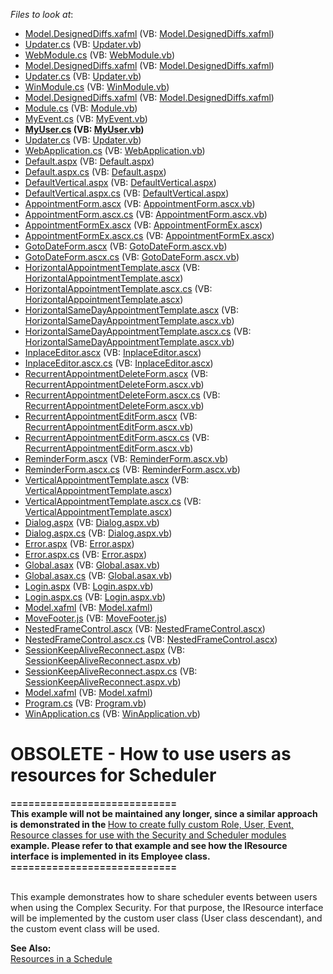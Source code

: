 <!-- default file list -->
*Files to look at*:

* [Model.DesignedDiffs.xafml](./CS/DXExample.Module.Web/Model.DesignedDiffs.xafml) (VB: [Model.DesignedDiffs.xafml](./VB/DXExample.Module.Web/Model.DesignedDiffs.xafml))
* [Updater.cs](./CS/DXExample.Module.Web/Updater.cs) (VB: [Updater.vb](./VB/DXExample.Module.Web/Updater.vb))
* [WebModule.cs](./CS/DXExample.Module.Web/WebModule.cs) (VB: [WebModule.vb](./VB/DXExample.Module.Web/WebModule.vb))
* [Model.DesignedDiffs.xafml](./CS/DXExample.Module.Win/Model.DesignedDiffs.xafml) (VB: [Model.DesignedDiffs.xafml](./VB/DXExample.Module.Win/Model.DesignedDiffs.xafml))
* [Updater.cs](./CS/DXExample.Module.Win/Updater.cs) (VB: [Updater.vb](./VB/DXExample.Module.Win/Updater.vb))
* [WinModule.cs](./CS/DXExample.Module.Win/WinModule.cs) (VB: [WinModule.vb](./VB/DXExample.Module.Win/WinModule.vb))
* [Model.DesignedDiffs.xafml](./CS/DXExample.Module/Model.DesignedDiffs.xafml) (VB: [Model.DesignedDiffs.xafml](./VB/DXExample.Module/Model.DesignedDiffs.xafml))
* [Module.cs](./CS/DXExample.Module/Module.cs) (VB: [Module.vb](./VB/DXExample.Module/Module.vb))
* [MyEvent.cs](./CS/DXExample.Module/MyEvent.cs) (VB: [MyEvent.vb](./VB/DXExample.Module/MyEvent.vb))
* **[MyUser.cs](./CS/DXExample.Module/MyUser.cs) (VB: [MyUser.vb](./VB/DXExample.Module/MyUser.vb))**
* [Updater.cs](./CS/DXExample.Module/Updater.cs) (VB: [Updater.vb](./VB/DXExample.Module/Updater.vb))
* [WebApplication.cs](./CS/DXExample.Web/ApplicationCode/WebApplication.cs) (VB: [WebApplication.vb](./VB/DXExample.Web/ApplicationCode/WebApplication.vb))
* [Default.aspx](./CS/DXExample.Web/Default.aspx) (VB: [Default.aspx](./VB/DXExample.Web/Default.aspx))
* [Default.aspx.cs](./CS/DXExample.Web/Default.aspx.cs) (VB: [Default.aspx](./VB/DXExample.Web/Default.aspx))
* [DefaultVertical.aspx](./CS/DXExample.Web/DefaultVertical.aspx) (VB: [DefaultVertical.aspx](./VB/DXExample.Web/DefaultVertical.aspx))
* [DefaultVertical.aspx.cs](./CS/DXExample.Web/DefaultVertical.aspx.cs) (VB: [DefaultVertical.aspx](./VB/DXExample.Web/DefaultVertical.aspx))
* [AppointmentForm.ascx](./CS/DXExample.Web/DevExpress/ASPxSchedulerForms/AppointmentForm.ascx) (VB: [AppointmentForm.ascx.vb](./VB/DXExample.Web/DevExpress/ASPxSchedulerForms/AppointmentForm.ascx.vb))
* [AppointmentForm.ascx.cs](./CS/DXExample.Web/DevExpress/ASPxSchedulerForms/AppointmentForm.ascx.cs) (VB: [AppointmentForm.ascx.vb](./VB/DXExample.Web/DevExpress/ASPxSchedulerForms/AppointmentForm.ascx.vb))
* [AppointmentFormEx.ascx](./CS/DXExample.Web/DevExpress/ASPxSchedulerForms/AppointmentFormEx.ascx) (VB: [AppointmentFormEx.ascx](./VB/DXExample.Web/DevExpress/ASPxSchedulerForms/AppointmentFormEx.ascx))
* [AppointmentFormEx.ascx.cs](./CS/DXExample.Web/DevExpress/ASPxSchedulerForms/AppointmentFormEx.ascx.cs) (VB: [AppointmentFormEx.ascx](./VB/DXExample.Web/DevExpress/ASPxSchedulerForms/AppointmentFormEx.ascx))
* [GotoDateForm.ascx](./CS/DXExample.Web/DevExpress/ASPxSchedulerForms/GotoDateForm.ascx) (VB: [GotoDateForm.ascx.vb](./VB/DXExample.Web/DevExpress/ASPxSchedulerForms/GotoDateForm.ascx.vb))
* [GotoDateForm.ascx.cs](./CS/DXExample.Web/DevExpress/ASPxSchedulerForms/GotoDateForm.ascx.cs) (VB: [GotoDateForm.ascx.vb](./VB/DXExample.Web/DevExpress/ASPxSchedulerForms/GotoDateForm.ascx.vb))
* [HorizontalAppointmentTemplate.ascx](./CS/DXExample.Web/DevExpress/ASPxSchedulerForms/HorizontalAppointmentTemplate.ascx) (VB: [HorizontalAppointmentTemplate.ascx](./VB/DXExample.Web/DevExpress/ASPxSchedulerForms/HorizontalAppointmentTemplate.ascx))
* [HorizontalAppointmentTemplate.ascx.cs](./CS/DXExample.Web/DevExpress/ASPxSchedulerForms/HorizontalAppointmentTemplate.ascx.cs) (VB: [HorizontalAppointmentTemplate.ascx](./VB/DXExample.Web/DevExpress/ASPxSchedulerForms/HorizontalAppointmentTemplate.ascx))
* [HorizontalSameDayAppointmentTemplate.ascx](./CS/DXExample.Web/DevExpress/ASPxSchedulerForms/HorizontalSameDayAppointmentTemplate.ascx) (VB: [HorizontalSameDayAppointmentTemplate.ascx.vb](./VB/DXExample.Web/DevExpress/ASPxSchedulerForms/HorizontalSameDayAppointmentTemplate.ascx.vb))
* [HorizontalSameDayAppointmentTemplate.ascx.cs](./CS/DXExample.Web/DevExpress/ASPxSchedulerForms/HorizontalSameDayAppointmentTemplate.ascx.cs) (VB: [HorizontalSameDayAppointmentTemplate.ascx.vb](./VB/DXExample.Web/DevExpress/ASPxSchedulerForms/HorizontalSameDayAppointmentTemplate.ascx.vb))
* [InplaceEditor.ascx](./CS/DXExample.Web/DevExpress/ASPxSchedulerForms/InplaceEditor.ascx) (VB: [InplaceEditor.ascx](./VB/DXExample.Web/DevExpress/ASPxSchedulerForms/InplaceEditor.ascx))
* [InplaceEditor.ascx.cs](./CS/DXExample.Web/DevExpress/ASPxSchedulerForms/InplaceEditor.ascx.cs) (VB: [InplaceEditor.ascx](./VB/DXExample.Web/DevExpress/ASPxSchedulerForms/InplaceEditor.ascx))
* [RecurrentAppointmentDeleteForm.ascx](./CS/DXExample.Web/DevExpress/ASPxSchedulerForms/RecurrentAppointmentDeleteForm.ascx) (VB: [RecurrentAppointmentDeleteForm.ascx.vb](./VB/DXExample.Web/DevExpress/ASPxSchedulerForms/RecurrentAppointmentDeleteForm.ascx.vb))
* [RecurrentAppointmentDeleteForm.ascx.cs](./CS/DXExample.Web/DevExpress/ASPxSchedulerForms/RecurrentAppointmentDeleteForm.ascx.cs) (VB: [RecurrentAppointmentDeleteForm.ascx.vb](./VB/DXExample.Web/DevExpress/ASPxSchedulerForms/RecurrentAppointmentDeleteForm.ascx.vb))
* [RecurrentAppointmentEditForm.ascx](./CS/DXExample.Web/DevExpress/ASPxSchedulerForms/RecurrentAppointmentEditForm.ascx) (VB: [RecurrentAppointmentEditForm.ascx.vb](./VB/DXExample.Web/DevExpress/ASPxSchedulerForms/RecurrentAppointmentEditForm.ascx.vb))
* [RecurrentAppointmentEditForm.ascx.cs](./CS/DXExample.Web/DevExpress/ASPxSchedulerForms/RecurrentAppointmentEditForm.ascx.cs) (VB: [RecurrentAppointmentEditForm.ascx.vb](./VB/DXExample.Web/DevExpress/ASPxSchedulerForms/RecurrentAppointmentEditForm.ascx.vb))
* [ReminderForm.ascx](./CS/DXExample.Web/DevExpress/ASPxSchedulerForms/ReminderForm.ascx) (VB: [ReminderForm.ascx.vb](./VB/DXExample.Web/DevExpress/ASPxSchedulerForms/ReminderForm.ascx.vb))
* [ReminderForm.ascx.cs](./CS/DXExample.Web/DevExpress/ASPxSchedulerForms/ReminderForm.ascx.cs) (VB: [ReminderForm.ascx.vb](./VB/DXExample.Web/DevExpress/ASPxSchedulerForms/ReminderForm.ascx.vb))
* [VerticalAppointmentTemplate.ascx](./CS/DXExample.Web/DevExpress/ASPxSchedulerForms/VerticalAppointmentTemplate.ascx) (VB: [VerticalAppointmentTemplate.ascx](./VB/DXExample.Web/DevExpress/ASPxSchedulerForms/VerticalAppointmentTemplate.ascx))
* [VerticalAppointmentTemplate.ascx.cs](./CS/DXExample.Web/DevExpress/ASPxSchedulerForms/VerticalAppointmentTemplate.ascx.cs) (VB: [VerticalAppointmentTemplate.ascx](./VB/DXExample.Web/DevExpress/ASPxSchedulerForms/VerticalAppointmentTemplate.ascx))
* [Dialog.aspx](./CS/DXExample.Web/Dialog.aspx) (VB: [Dialog.aspx.vb](./VB/DXExample.Web/Dialog.aspx.vb))
* [Dialog.aspx.cs](./CS/DXExample.Web/Dialog.aspx.cs) (VB: [Dialog.aspx.vb](./VB/DXExample.Web/Dialog.aspx.vb))
* [Error.aspx](./CS/DXExample.Web/Error.aspx) (VB: [Error.aspx](./VB/DXExample.Web/Error.aspx))
* [Error.aspx.cs](./CS/DXExample.Web/Error.aspx.cs) (VB: [Error.aspx](./VB/DXExample.Web/Error.aspx))
* [Global.asax](./CS/DXExample.Web/Global.asax) (VB: [Global.asax.vb](./VB/DXExample.Web/Global.asax.vb))
* [Global.asax.cs](./CS/DXExample.Web/Global.asax.cs) (VB: [Global.asax.vb](./VB/DXExample.Web/Global.asax.vb))
* [Login.aspx](./CS/DXExample.Web/Login.aspx) (VB: [Login.aspx.vb](./VB/DXExample.Web/Login.aspx.vb))
* [Login.aspx.cs](./CS/DXExample.Web/Login.aspx.cs) (VB: [Login.aspx.vb](./VB/DXExample.Web/Login.aspx.vb))
* [Model.xafml](./CS/DXExample.Web/Model.xafml) (VB: [Model.xafml](./VB/DXExample.Web/Model.xafml))
* [MoveFooter.js](./CS/DXExample.Web/MoveFooter.js) (VB: [MoveFooter.js](./VB/DXExample.Web/MoveFooter.js))
* [NestedFrameControl.ascx](./CS/DXExample.Web/NestedFrameControl.ascx) (VB: [NestedFrameControl.ascx](./VB/DXExample.Web/NestedFrameControl.ascx))
* [NestedFrameControl.ascx.cs](./CS/DXExample.Web/NestedFrameControl.ascx.cs) (VB: [NestedFrameControl.ascx](./VB/DXExample.Web/NestedFrameControl.ascx))
* [SessionKeepAliveReconnect.aspx](./CS/DXExample.Web/SessionKeepAliveReconnect.aspx) (VB: [SessionKeepAliveReconnect.aspx.vb](./VB/DXExample.Web/SessionKeepAliveReconnect.aspx.vb))
* [SessionKeepAliveReconnect.aspx.cs](./CS/DXExample.Web/SessionKeepAliveReconnect.aspx.cs) (VB: [SessionKeepAliveReconnect.aspx.vb](./VB/DXExample.Web/SessionKeepAliveReconnect.aspx.vb))
* [Model.xafml](./CS/DXExample.Win/Model.xafml) (VB: [Model.xafml](./VB/DXExample.Win/Model.xafml))
* [Program.cs](./CS/DXExample.Win/Program.cs) (VB: [Program.vb](./VB/DXExample.Win/Program.vb))
* [WinApplication.cs](./CS/DXExample.Win/WinApplication.cs) (VB: [WinApplication.vb](./VB/DXExample.Win/WinApplication.vb))
<!-- default file list end -->
# OBSOLETE - How to use users as resources for Scheduler


<p><strong>============================</strong><strong><br />
</strong><strong>T</strong><strong>his example will not be maintained any longer, since a similar approach is demonstrated in the </strong><a href="https://www.devexpress.com/Support/Center/p/E1255">How to create fully custom Role, User, Event, Resource classes for use with the Security and Scheduler modules</a><strong> example. Please refer to that example and see how the IResource interface is implemented in its Employee class. </strong><strong><br />
============================</strong></p><p><br />
This example demonstrates how to share scheduler events between users when using the Complex Security. For that purpose, the IResource interface will be implemented by the custom user class (User class descendant), and the custom event class will be used.</p><p><strong>See Also:</strong><br />
<a href="http://documentation.devexpress.com/#Xaf/CustomDocument2813"><u>Resources in a Schedule</u></a></p>

<br/>


